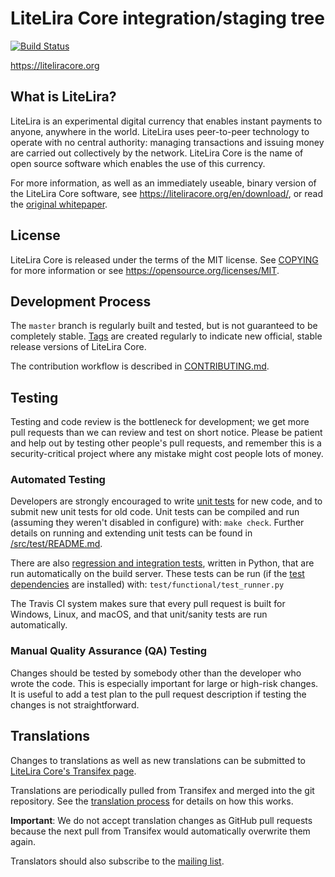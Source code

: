 LiteLira Core integration/staging tree
=====================================

[![Build Status](https://travis-ci.org/litelira/litelira.svg?branch=master)](https://travis-ci.org/litelira/litelira)

https://liteliracore.org

What is LiteLira?
----------------

LiteLira is an experimental digital currency that enables instant payments to
anyone, anywhere in the world. LiteLira uses peer-to-peer technology to operate
with no central authority: managing transactions and issuing money are carried
out collectively by the network. LiteLira Core is the name of open source
software which enables the use of this currency.

For more information, as well as an immediately useable, binary version of
the LiteLira Core software, see https://liteliracore.org/en/download/, or read the
[original whitepaper](https://liteliracore.org/litelira.pdf).

License
-------

LiteLira Core is released under the terms of the MIT license. See [COPYING](COPYING) for more
information or see https://opensource.org/licenses/MIT.

Development Process
-------------------

The `master` branch is regularly built and tested, but is not guaranteed to be
completely stable. [Tags](https://github.com/litelira/litelira/tags) are created
regularly to indicate new official, stable release versions of LiteLira Core.

The contribution workflow is described in [CONTRIBUTING.md](CONTRIBUTING.md).

Testing
-------

Testing and code review is the bottleneck for development; we get more pull
requests than we can review and test on short notice. Please be patient and help out by testing
other people's pull requests, and remember this is a security-critical project where any mistake might cost people
lots of money.

### Automated Testing

Developers are strongly encouraged to write [unit tests](src/test/README.md) for new code, and to
submit new unit tests for old code. Unit tests can be compiled and run
(assuming they weren't disabled in configure) with: `make check`. Further details on running
and extending unit tests can be found in [/src/test/README.md](/src/test/README.md).

There are also [regression and integration tests](/test), written
in Python, that are run automatically on the build server.
These tests can be run (if the [test dependencies](/test) are installed) with: `test/functional/test_runner.py`

The Travis CI system makes sure that every pull request is built for Windows, Linux, and macOS, and that unit/sanity tests are run automatically.

### Manual Quality Assurance (QA) Testing

Changes should be tested by somebody other than the developer who wrote the
code. This is especially important for large or high-risk changes. It is useful
to add a test plan to the pull request description if testing the changes is
not straightforward.

Translations
------------

Changes to translations as well as new translations can be submitted to
[LiteLira Core's Transifex page](https://www.transifex.com/projects/p/litelira/).

Translations are periodically pulled from Transifex and merged into the git repository. See the
[translation process](doc/translation_process.md) for details on how this works.

**Important**: We do not accept translation changes as GitHub pull requests because the next
pull from Transifex would automatically overwrite them again.

Translators should also subscribe to the [mailing list](https://groups.google.com/forum/#!forum/litelira-translators).
